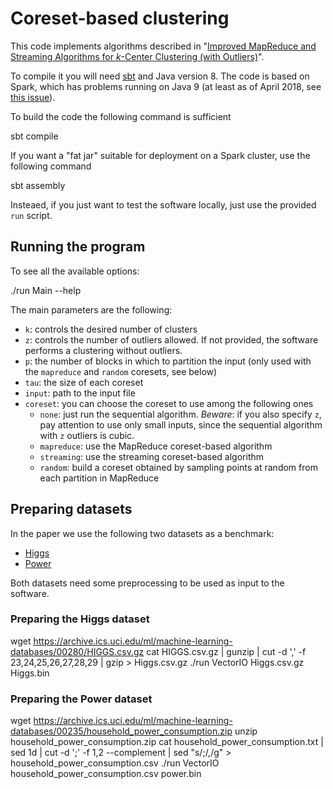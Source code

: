Coreset-based clustering
========================

This code implements algorithms described in "[Improved MapReduce and Streaming Algorithms for _k_-Center Clustering (with Outliers)](https://arxiv.org/abs/1802.09205)".

To compile it you will need [sbt](https://www.scala-sbt.org/) and Java version 8.
The code is based on Spark, which has problems running on Java 9 (at least as of April 2018, see [this issue](https://issues.igniterealtime.org/browse/SPARK-2017)).

To build the code the following command is sufficient

  sbt compile

If you want a "fat jar" suitable for deployment on a Spark cluster, use the following command

  sbt assembly

Insteaed, if you just want to test the software locally, just use the provided `run` script.

Running the program
--------------------

To see all the available options:

  ./run Main --help

The main parameters are the following:

 - `k`: controls the desired number of clusters
 - `z`: controls the number of outliers allowed. If not provided, the software performs a clustering without outliers.
 - `p`: the number of blocks in which to partition the input (only used with the `mapreduce` and `random` coresets, see below)
 - `tau`: the size of each coreset
 - `input`: path to the input file
 - `coreset`: you can choose the coreset to use among the following ones
   - `none`: just run the sequential algorithm. *Beware*: if you also specify `z`, pay attention to use only small inputs, since the sequential algorithm with `z` outliers is cubic.
   - `mapreduce`: use the MapReduce coreset-based algorithm
   - `streaming`: use the streaming coreset-based algorithm
   - `random`: build a coreset obtained by sampling points at random from each partition in MapReduce

Preparing datasets
------------------

In the paper we use the following two datasets as a benchmark:

  - [Higgs](https://archive.ics.uci.edu/ml/datasets/HIGGS)
  - [Power](https://archive.ics.uci.edu/ml/datasets/Individual+household+electric+power+consumption)

Both datasets need some preprocessing to be used as input to the software.

### Preparing the Higgs dataset

  wget https://archive.ics.uci.edu/ml/machine-learning-databases/00280/HIGGS.csv.gz
  cat HIGGS.csv.gz | gunzip | cut -d ',' -f 23,24,25,26,27,28,29 | gzip > Higgs.csv.gz
  ./run VectorIO Higgs.csv.gz Higgs.bin

### Preparing the Power dataset

  wget https://archive.ics.uci.edu/ml/machine-learning-databases/00235/household_power_consumption.zip
  unzip household_power_consumption.zip
  cat household_power_consumption.txt | sed 1d | cut -d ';' -f 1,2 --complement | sed "s/;/,/g" > household_power_consumption.csv
  ./run VectorIO household_power_consumption.csv power.bin
